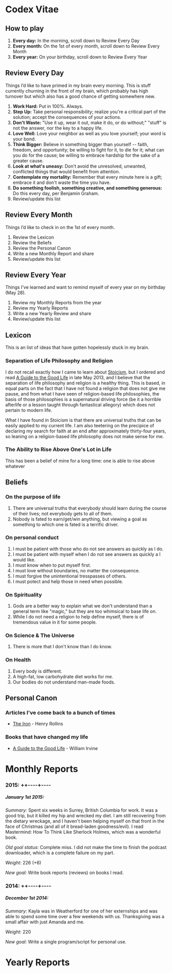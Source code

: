 # Codex Vitae

## How to play

1. **Every day:** In the morning, scroll down to Review Every Day
2. **Every month:** On the 1st of every month, scroll down to Review Every
Month
3. **Every year:** On your birthday, scroll down to Review Every Year

## Review Every Day
Things I’d like to have primed in my brain every morning. This is stuff
currently churning in the front of my brain, which probably has high turnover
but which also has a good chance of getting somewhere new.

1. **Work Hard:** Put in 100%.  Always.
2. **Step Up:** Take personal responsibility; realize you're a critical part
of the solution; accept the consequences of your actions.
3. **Don't Waste:** "Use it up, wear it out, make it do, or do without;"
"stuff" is not the answer, nor the key to a happy life.
4. **Love Well:** Love your neighbor as well as you love yourself; your word
is your bond.
5. **Think Bigger:** Believe in something bigger than yourself -- faith,
freedom, and opportunity; be willing to fight for it, to die for it; what can
you do for the cause; be willing to embrace hardship for the sake of a greater cause.
6. **Look at what's uneasy:** Don't avoid the unresolved, unwanted, conflicted
things that would benefit from attention.
7. **Contemplate my mortality:** Remember that every minute here is a gift;
embrace it and don't waste the time you have.
8. **Do something foolish, something creative, and something generous:** Do
this every day, per Benjamin Graham.
9. Review/update this list

## Review Every Month 
Things I’d like to check in on the 1st of every month.

1. Review the Lexicon
2. Review the Beliefs
3. Review the Personal Canon
4. Write a new Monthly Report and share
6. Review/update this list

## Review Every Year
Things I've learned and want to remind myself of every year on my birthday (May 28).

1. Review my Monthly Reports from the year
2. Review my Yearly Reports
4. Write a new Yearly Review and share
5. Review/update this list

## Lexicon
This is an list of ideas that have gotten hopelessly stuck in my brain.

### Separation of Life Philosophy and Religion
I do not recall exactly how I came to learn about
[Stoicism](http://www.reddit.com/r/Stoicism/wiki/faq), but I ordered and read
[A Guide to the Good Life](http://smile.amazon.com/gp/product/0195374614/) in
late May 2013, and I believe that the separation of life philosophy and
religion is a healthy thing.  This is based, in equal parts on the fact that I
have not found a religion that does not give me pause, and from what I have
seen of religion-based life philosophies, the basis of those philosophies is a
supernatural driving force (be it a horrible afterlife or a lesson taught
through fantastical allegory) which does not pertain to modern life.

What I have found in Stoicism is that there are universal truths that can be
easily applied to my current life.  I am also teetering on the precipice of
declaring my search for faith at an end after approximately thirty-four years,
so leaning on a religion-based life philosophy does not make sense for me.

### The Ability to Rise Above One's Lot in Life
This has been a belief of mine for a long time: one is able to rise above
whatever 

## Beliefs

### On the purpose of life

1. There are universal truths that everybody should learn during the course of
their lives; not everybody gets to all of them.
2. Nobody is fated to earn/get/win anything, but viewing a goal as something
to which one is fated is a terrific driver.

### On personal conduct

1. I must be patient with those who do not see answers as quickly as I do.
2. I must be patient with myself when I do not see answers as quickly a I
would like.
3. I must know when to put myself first.
4. I must love without boundaries, no matter the consequence.
5. I must forgive the unintentional tresspasses of others.
6. I must potect and help those in need when possible.

### On Spirituality

1. Gods are a better way to explain what we don't understand than a general
term like "magic," but they are too whimsical to base life on.
2. While I do not need a religion to help define myself, there is of
tremendous value in it for some people.

### On Science & The Universe

1. There is more that I don't know than I do know.

### On Health

1. Every body is different.
2. A high-fat, low carbohydrate diet works for me.
3. Our bodies do not understand man-made foods.


## Personal Canon

### Articles I've come back to a bunch of times

* [The Iron](http://www.oldtimestrongman.com/strength-articles/iron-henry-rollins) - Henry Rollins

### Books that have changed my life

* [A Guide to the Good Life](http://smile.amazon.com/gp/product/0195374614/) - William Irvine


# Monthly Reports

### 2015: ++----+----

##### January 1st 2015:

*Summary:* Spent six weeks in Surrey, British Columbia for work.  It was a
good trip, but it killed my hip and wrecked my diet.  I am still recovering
from the dietary wreckage, and I haven't been helping myself on that front in
the face of Christmas (and all of it bread-laden goodness/evil).  I read
Mastermind: How To Think Like Sherlock Holmes, which was a wonderful book. 

*Old goal status:* Complete miss.  I did not make the time to finish the
podcast downloader, which is a complete failure on my part.

*Weight:* 226 (+6)

*New goal:* Write book reports (reviews) on books I read.

### 2014: ++----+----

##### December 1st 2014:

*Summary:* Kayla was in Weatherford for one of her externships and was able to
 spend some time over a few weekends with us.  Thanksgiving was a small affair
 with just Amanda and me.
 
*Weight:* 220

*New goal:* Write a single program/script for personal use.

# Yearly Reports

